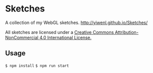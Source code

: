 # Sketches

A collection of my WebGL sketches. 
http://yiwenl.github.io/Sketches/


All sketches are licensed under a [Creative Commons Attribution-NonCommercial 4.0 International License.](http://creativecommons.org/licenses/by-nc/4.0/)

## Usage

`$ npm install`
`$ npm run start`
